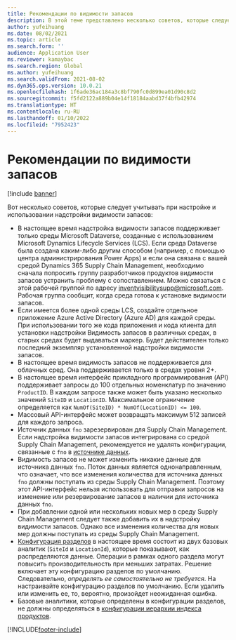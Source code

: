 ```yaml
---
title: Рекомендации по видимости запасов
description: В этой теме представлено несколько советов, которые следует учитывать при настройке и использовании надстройки видимости запасов.
author: yufeihuang
ms.date: 08/02/2021
ms.topic: article
ms.search.form: ''
audience: Application User
ms.reviewer: kamaybac
ms.search.region: Global
ms.author: yufeihuang
ms.search.validFrom: 2021-08-02
ms.dyn365.ops.version: 10.0.21
ms.openlocfilehash: 1f6ade36ac184a3c8bf790fc0d899ea01d90c8d2
ms.sourcegitcommit: f5fd2122a889b04e14f18184aabd37f4bfb42974
ms.translationtype: HT
ms.contentlocale: ru-RU
ms.lasthandoff: 01/10/2022
ms.locfileid: "7952423"
---
```

# <a name="inventory-visibility-tips"></a>Рекомендации по видимости запасов

[!include [banner](../includes/banner.md)]

Вот несколько советов, которые следует учитывать при настройке и использовании надстройки видимости запасов:

- В настоящее время надстройка видимости запасов поддерживает только среды Microsoft Dataverse, созданные с использованием Microsoft Dynamics Lifecycle Services (LCS). Если среда Dataverse была создана каким-либо другим способом (например, с помощью центра администрирования Power Apps) и если она связана с вашей средой Dynamics 365 Supply Chain Management, необходимо сначала попросить группу разработчиков продуктов видимости запасов устранить проблему с сопоставлением. Можно связаться с этой рабочей группой по адресу [inventvisibilitysupp@microsoft.com](mailto:inventvisibilitysupp@microsoft.com). Рабочая группа сообщит, когда среда готова к установке видимости запасов.
- Если имеется более одной среды LCS, создайте отдельное приложение Azure Active Directory (Azure AD) для каждой среды. При использовании того же кода приложения и кода клиента для установки надстройки Видимость запасов в различных средах, в старых средах будет выдаваться маркер. Будет действителен только последний экземпляр установленной надстройки видимости запасов.
- В настоящее время видимость запасов не поддерживается для облачных сред. Она поддерживается только в средах уровня 2+.
- В настоящее время интерфейс прикладного программирования (API) поддерживает запросы до 100 отдельных номенклатур по значению `ProductID`. В каждом запросе также может быть указано несколько значений `SiteID` и `LocationID`. Максимальное ограничение определяется как `NumOf(SiteID) * NumOf(LocationID) <= 100`.
- Массовый API-интерфейс может возвращать максимум 512 записей для каждого запроса.
- Источник данных `fno` зарезервирован для Supply Chain Management. Если надстройка видимости запасов интегрирована со средой Supply Chain Management, рекомендуется не удалять конфигурации, связанные с `fno` в [источнике данных](inventory-visibility-configuration.md#data-source-configuration).
- Видимость запасов не может изменить никакие данные для источника данных `fno`. Поток данных является однонаправленным, что означает, что все изменения количества для источника данных `fno` должны поступать из среды Supply Chain Management. Поэтому этот API-интерфейс нельзя использовать для отправки запросов на изменение или резервирование запасов в наличии для источника данных `fno`.
- При добавлении одной или нескольких новых мер в среду Supply Chain Management следует также добавить их в надстройку видимости запасов. Однако все изменения количества для новых мер должны поступать из среды Supply Chain Management.
- [Конфигурация разделов](inventory-visibility-configuration.md#partition-configuration) в настоящее время состоит из двух базовых аналитик (`SiteId` и `LocationId`), которые показывают, как распределяются данные. Операции в рамках одного раздела могут повысить производительность при меньших затратах. Решение включает эту конфигурацию разделов по умолчанию. Следовательно, *определять ее самостоятельно не требуется*. На настраивайте конфигурацию разделов по умолчанию. Если удалить или изменить ее, то, вероятно, произойдет неожиданная ошибка.
- Базовые аналитики, которые определены в конфигурации разделов, не должны определяться в [конфигурации иерархии индекса продуктов](inventory-visibility-configuration.md#index-configuration).

[!INCLUDE[footer-include](../../includes/footer-banner.md)]
